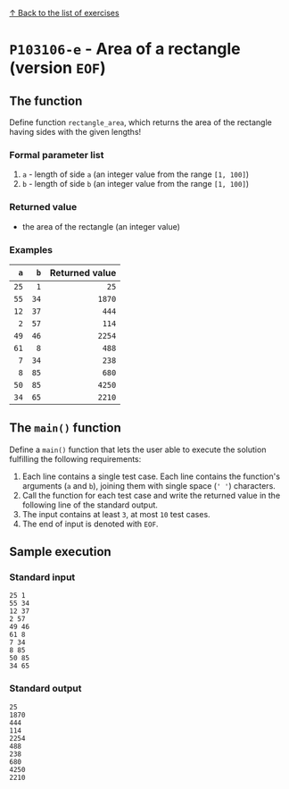 
[↑ Back to the list of exercises](./README.md)

# `P103106-e` - Area of a rectangle (version `EOF`)

## The function

Define function `rectangle_area`, which returns the area of the rectangle having sides with the given lengths!

### Formal parameter list

1. `a` - length of side `a` (an integer value from the range `[1, 100]`)
1. `b` - length of side `b` (an integer value from the range `[1, 100]`)

### Returned value

* the area of the rectangle (an integer value)

### Examples

| `a` | `b` | Returned value | 
| ---: | ---: | --: | 
| `25` | `1` | `25` | 
| `55` | `34` | `1870` | 
| `12` | `37` | `444` | 
| `2` | `57` | `114` | 
| `49` | `46` | `2254` | 
| `61` | `8` | `488` | 
| `7` | `34` | `238` | 
| `8` | `85` | `680` | 
| `50` | `85` | `4250` | 
| `34` | `65` | `2210` | 

## The `main()` function

Define a `main()` function that lets the user able to execute the solution fulfilling the following requirements:

1. Each line contains a single test case. Each line contains the function's arguments (`a` and `b`), joining them with single space (`' '`) characters.
1. Call the function for each test case and write the returned value in the following line of the standard output.
1. The input contains at least `3`, at most `10` test cases.
1. The end of input is denoted with `EOF`.

## Sample execution

### Standard input

```
25 1
55 34
12 37
2 57
49 46
61 8
7 34
8 85
50 85
34 65
```

### Standard output

```
25
1870
444
114
2254
488
238
680
4250
2210
```